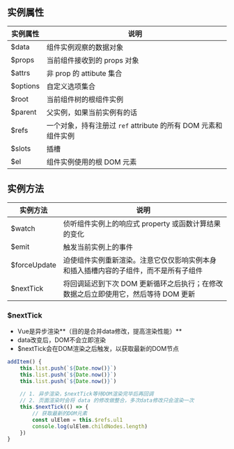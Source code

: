 ## 实例属性

| 实例属性 | 说明                                                         |
| -------- | ------------------------------------------------------------ |
| $data    | 组件实例观察的数据对象                                       |
| $props   | 当前组件接收到的 props 对象                                  |
| $attrs   | 非 prop 的 attibute 集合                                     |
| $options | 自定义选项集合                                               |
| $root    | 当前组件树的根组件实例                                       |
| $parent  | 父实例，如果当前实例有的话                                   |
| $refs    | 一个对象，持有注册过 `ref` attribute 的所有 DOM 元素和组件实例 |
| $slots   | 插槽                                                         |
| $el      | 组件实例使用的根 DOM 元素                                    |



## 实例方法

| 实例方法     | 说明                                                         |
| ------------ | ------------------------------------------------------------ |
| $watch       | 侦听组件实例上的响应式 property 或函数计算结果的变化         |
| $emit        | 触发当前实例上的事件                                         |
| $forceUpdate | 迫使组件实例重新渲染。注意它仅仅影响实例本身和插入插槽内容的子组件，而不是所有子组件 |
| $nextTick    | 将回调延迟到下次 DOM 更新循环之后执行；在修改数据之后立即使用它，然后等待 DOM 更新 |

### $nextTick

* Vue是异步渲染**（目的是合并data修改，提高渲染性能）**
* data改变后，DOM不会立即渲染
* $nextTick会在DOM渲染之后触发，以获取最新的DOM节点

```js
addItem() {
    this.list.push(`${Date.now()}`)
    this.list.push(`${Date.now()}`)
    this.list.push(`${Date.now()}`)
    
    // 1. 异步渲染，$nextTick等待DOM渲染完毕后再回调
    // 2. 页面渲染时会将 data 的修改做整合，多次data修改只会渲染一次
    this.$nextTick(() => {
        // 获取最新的DOM元素
        const ulElem = this.$refs.ul1
        console.log(ulElem.childNodes.length)
    })
}
```
